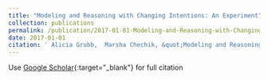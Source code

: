 ```yaml
---
title: "Modeling and Reasoning with Changing Intentions: An Experiment"
collection: publications
permalink: /publication/2017-01-01-Modeling-and-Reasoning-with-Changing-Intentions-An-Experiment
date: 2017-01-01
citation: ' Alicia Grubb,  Marsha Chechik, &quot;Modeling and Reasoning with Changing Intentions: An Experiment.&quot;, 2017.'
---
```

Use [Google Scholar](https://scholar.google.com/scholar?q=Modeling+and+Reasoning+with+Changing+Intentions:+An+Experiment){:target="_blank"} for full citation